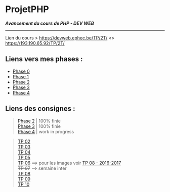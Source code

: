 # ProjetPHP
**_Avancement du cours de PHP - DEV WEB_**   
<hr>
  
Lien du cours > https://devweb.ephec.be/TP/2T/  <> https://193.190.65.92/TP/2T/ 

## Liens vers mes phases :  

- [Phase 0](https://devweb.ephec.be/HE201409/2_SITEX/phase_00/)  
- [Phase 1](https://devweb.ephec.be/HE201409/2_SITEX/phase_01/)  
- [Phase 2](https://devweb.ephec.be/HE201409/2_SITEX/phase_02/)  
- [Phase 3](https://devweb.ephec.be/HE201409/2_SITEX/phase_03/) 
- [Phase 4](https://devweb.ephec.be/HE201409/2_SITEX/phase_04/) 


## Liens des consignes :  

> [Phase 2](https://devweb.ephec.be/TP/2T/1718sitex_02.php)  | 100% finie  
> [Phase 3](https://devweb.ephec.be/TP/2T/1718sitex_03.php)  | 100% finie  
> [Phase 4](https://devweb.ephec.be/TP/2T/1718sitex_04.php)  |  work in progress  


> [TP 02](https://devweb.ephec.be/TP/2T/tp1718_sem02.php)  
> [TP 03](https://devweb.ephec.be/TP/2T/tp1718_sem03.php)  
> [TP 04](https://devweb.ephec.be/TP/2T/tp1718_sem04.php)  
> [TP 05](https://devweb.ephec.be/TP/2T/tp1718_sem05.php)  
> [TP 06](https://devweb.ephec.be/TP/2T/tp1718_sem06.php) ==> pour les images voir [TP 08 - 2016-2017](http://193.190.65.94/TP/2T/tp1617_sem08.php)   
> ~~TP 07~~ ==> semaine inter  
> [TP 08](https://devweb.ephec.be/TP/2T/tp1718_sem08.php)  
> [TP 09](https://devweb.ephec.be/TP/2T/tp1718_sem09.php)   
> [TP 10](https://devweb.ephec.be/TP/2T/tp1718_sem10.php)  

